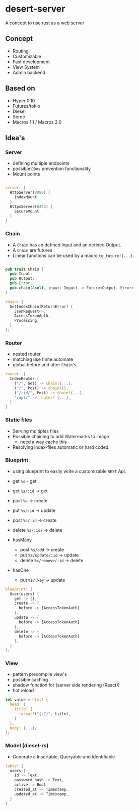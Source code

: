# desert-server
A concept to use rust as a web server

## Concept

* Routing
* Customizable
* Fast development
* View System
* Admin backend


## Based on

* Hyper 0.10
* Futures/tokio
* Diesel
* Serde
* Macros 1.1 / Macros 2.0

## Idea's

### Server

* defining multiple endpoints
* possible `DDos` prevention functionality
* Mount points

```rust

server! {
  HttpServer(8080) {
    IndexMount
  }
  HttpsServer(8443) {
    SecureMount
  }
}
```

### Chain

* A `Chain` has an defined Input and an defined Output.
* A `Chain` are futures
* Linear functions can be used by a macro `to_future!{...}`.

```rust

pub trait Chain {
  pub Input;
  pub Output;
  pub Error;
  pub chain(&self, input: Input) -> Future<Output, Error>
}
```

```rust
chain! {
  GetIndexChain(ReturnError) {
    JsonRequest<>,
    AccessTokenAuth,
    Processing,    
  }
};
```

### Router

* nested router
* matching use finite automate
* global before and after `Chain`'s


```rust
router! {
  IndexRouter {
    ("/", Get) -> chain!{...},
    ("/", Post) -> chain!{},
    ("/:id/", Post) -> chain!{...},
    "/api/" -> router! {...},    
  }
}
```

### Static files

* Serving multiples files
* Possible chaining to add Watermarks to image
  * need a way cache this
* Resolving index-files automatic or hard coded.

### Blueprint

* using blueprint to easily write a customizable `REST` Api.

* get `%s` - get
* get `%s/:id` -> get
* post `%s` -> create
* put `%s/:id` -> update
* post `%s/:id` -> create
* delete `%s/:id?` -> delete
* hasMany
  * post `%s/add` -> create
  * put `%s/update/:id` -> update
  * delete `%s/remove/:id` -> delete
* hasOne
  * put `%s/:key` -> update

```rust
blueprint! {
  User(users) {
    get -> [],
    create -> {
      before -> [AccessTokenAuth]
    },
    update -> {
      before -> [AccessTokenAuth]
    },
    delete -> {
      before -> [AccessTokenAuth]
    },
  }
};
```

### View

* pattern precompile view's
* possible caching
* shadow function for (server side rendering (React))
* hot reload

```rust
let value = html! {
  head! {
    title! {
      format!("{:?}", title),
    }
  },
  body! {...},
};
```

### Model (diesel-rs)

* Generate a Insertable, Queryable and Identifiable

```rust
table! {
  users {
    id -> Text,
    password_hash -> Text,
    active -> Bool,
    created_at -> Timestamp,
    updated_at -> Timestamp,
  }
}
```
